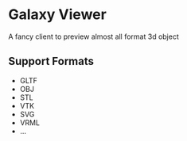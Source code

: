 # Galaxy Viewer

A fancy client to preview almost all format 3d object

## Support Formats

- GLTF
- OBJ
- STL
- VTK
- SVG
- VRML
- ...
